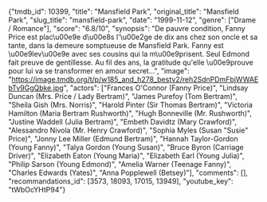 {"tmdb_id": 10399, "title": "Mansfield Park", "original_title": "Mansfield Park", "slug_title": "mansfield-park", "date": "1999-11-12", "genre": ["Drame / Romance"], "score": "6.8/10", "synopsis": "De pauvre condition, Fanny Price est plac\u00e9e d\u00e8s l'\u00e2ge de dix ans chez son oncle et sa tante, dans la demeure somptueuse de Mansfield Park. Fanny est \u00e9lev\u00e9e avec ses cousins qui la m\u00e9prisent. Seul Edmond fait preuve de gentillesse. Au fil des ans, la gratitude qu'elle \u00e9prouve pour lui va se transformer en amour secret...", "image": "https://image.tmdb.org/t/p/w185_and_h278_bestv2/reh2SdnPDmFbjWWAEbTv9GgQbke.jpg", "actors": ["Frances O'Connor (Fanny Price)", "Lindsay Duncan (Mrs. Price / Lady Bertram)", "James Purefoy (Tom Bertram)", "Sheila Gish (Mrs. Norris)", "Harold Pinter (Sir Thomas Bertram)", "Victoria Hamilton (Maria Bertram Rushworth)", "Hugh Bonneville (Mr. Rushworth)", "Justine Waddell (Julia Bertram)", "Embeth Davidtz (Mary Crawford)", "Alessandro Nivola (Mr. Henry Crawford)", "Sophia Myles (Susan \"Susie\" Price)", "Jonny Lee Miller (Edmund Bertram)", "Hannah Taylor-Gordon (Young Fanny)", "Talya Gordon (Young Susan)", "Bruce Byron (Carriage Driver)", "Elizabeth Eaton (Young Maria)", "Elizabeth Earl (Young Julia)", "Philip Sarson (Young Edmond)", "Amelia Warner (Teenage Fanny)", "Charles Edwards (Yates)", "Anna Popplewell (Betsey)"], "comments": [], "recommandations_id": [3573, 18093, 17015, 13949], "youtube_key": "tWbOcYHtP94"}